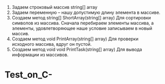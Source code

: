 1.  Задаем строковый массив string[] array
2. Задаем переменную – нашу допустимую длину элемента в массиве.
3. Создаем метод string[] ShortArray(string[] array)
Для сортировки символов из массива. Сначала перебираем элементы массива, а элементы, удовлетворяющее наше условие записываем в новый массив.
4. Создаем метод void PrintArray(string[] array)
Для проверки исходного массива, вдруг он пустой.
5. Создаем метод void void PrintTask(string[] array)
Для вывода информации из массивов.
# Test_on_C-
